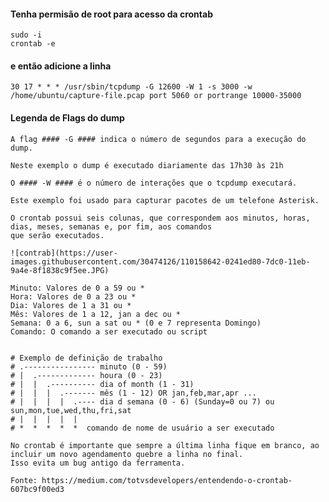 #### Tenha permisão de root para acesso da crontab
	sudo -i
	crontab -e
#### e então adicione a linha   

	30 17 * * * /usr/sbin/tcpdump -G 12600 -W 1 -s 3000 -w /home/ubuntu/capture-file.pcap port 5060 or portrange 10000-35000    
#### Legenda de Flags do dump   

	A flag #### -G #### indica o número de segundos para a execução do dump.    

	Neste exemplo o dump é executado diariamente das 17h30 às 21h    
 
	O #### -W #### é o número de interações que o tcpdump executará.    

	Este exemplo foi usado para capturar pacotes de um telefone Asterisk.    

	O crontab possui seis colunas, que correspondem aos minutos, horas, dias, meses, semanas e, por fim, aos comandos 
	que serão executados.  

	![contrab](https://user-images.githubusercontent.com/30474126/110158642-0241ed80-7dc0-11eb-9a4e-8f1838c9f5ee.JPG)    

	Minuto: Valores de 0 a 59 ou *   
	Hora: Valores de 0 a 23 ou *     
	Dia: Valores de 1 a 31 ou *   
	Mês: Valores de 1 a 12, jan a dec ou *  
	Semana: 0 a 6, sun a sat ou * (0 e 7 representa Domingo)   
	Comando: O comando a ser executado ou script     


	# Exemplo de definição de trabalho    
	# .---------------- minuto (0 - 59)   
	# |  .------------- houra (0 - 23)   
	# |  |  .---------- dia of month (1 - 31)   
	# |  |  |  .------- mês (1 - 12) OR jan,feb,mar,apr ...  
	# |  |  |  |  .---- dia d semana (0 - 6) (Sunday=0 ou 7) ou sun,mon,tue,wed,thu,fri,sat   
	# |  |  |  |  |   
	# *  *  *  *  *  comando de nome de usuário a ser executado      

	No crontab é importante que sempre a última linha fique em branco, ao incluir um novo agendamento quebre a linha no final.     
	Isso evita um bug antigo da ferramenta.    

	Fonte: https://medium.com/totvsdevelopers/entendendo-o-crontab-607bc9f00ed3     



